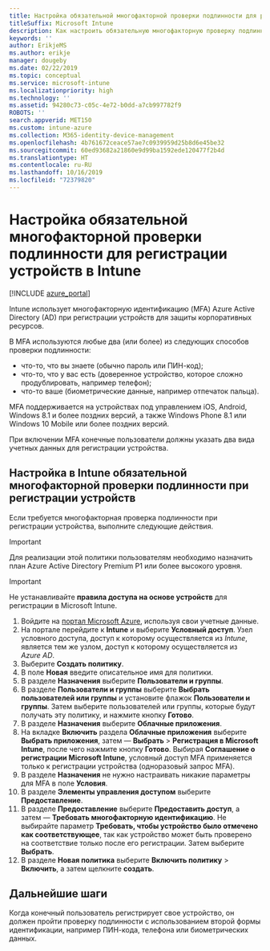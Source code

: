 ```yaml
---
title: Настройка обязательной многофакторной проверки подлинности для регистрации устройств в Intune
titleSuffix: Microsoft Intune
description: Как настроить обязательную многофакторную проверку подлинности в Azure AD для регистрации устройств в Intune.
keywords: ''
author: ErikjeMS
ms.author: erikje
manager: dougeby
ms.date: 02/22/2019
ms.topic: conceptual
ms.service: microsoft-intune
ms.localizationpriority: high
ms.technology: ''
ms.assetid: 94280c73-c05c-4e72-b0dd-a7cb997782f9
ROBOTS: ''
search.appverid: MET150
ms.custom: intune-azure
ms.collection: M365-identity-device-management
ms.openlocfilehash: 4b761672ceace57ae7c0939959d25b8d6e45be32
ms.sourcegitcommit: 60ed93682a21860e9d99ba1592ede120477f2b4d
ms.translationtype: HT
ms.contentlocale: ru-RU
ms.lasthandoff: 10/16/2019
ms.locfileid: "72379820"
---
```

# <a name="require-multi-factor-authentication-for-intune-device-enrollments"></a>Настройка обязательной многофакторной проверки подлинности для регистрации устройств в Intune

[!INCLUDE [azure_portal](../includes/azure_portal.md)]

Intune использует многофакторную идентификацию (MFA) Azure Active Directory (AD) при регистрации устройств для защиты корпоративных ресурсов.

В MFA используются любые два (или более) из следующих способов проверки подлинности:

- что-то, что вы знаете (обычно пароль или ПИН-код);
- что-то, что у вас есть (доверенное устройство, которое сложно продублировать, например телефон);
- что-то ваше (биометрические данные, например отпечаток пальца).

MFA поддерживается на устройствах под управлением iOS, Android, Windows 8.1 и более поздних версий, а также Windows Phone 8.1 или Windows 10 Mobile или более поздних версий.

При включении MFA конечные пользователи должны указать два вида учетных данных для регистрации устройства.

## <a name="configure-intune-to-require-multi-factor-authentication-at-device-enrollment"></a>Настройка в Intune обязательной многофакторной проверки подлинности при регистрации устройств

Если требуется многофакторная проверка подлинности при регистрации устройства, выполните следующие действия.

>[!Important]
>Для реализации этой политики пользователям необходимо назначить план Azure Active Directory Premium P1 или более высокого уровня.

>[!Important]
>Не устанавливайте **правила доступа на основе устройств** для регистрации в Microsoft Intune.

1. Войдите на [портал Microsoft Azure](https://portal.azure.com), используя свои учетные данные.
2. На портале перейдите к **Intune** и выберите **Условный доступ**. Узел условного доступа, доступ к которому осуществляется из *Intune*, является тем же узлом, доступ к которому осуществляется из *Azure AD*.
4. Выберите **Создать политику**.
5. В поле **Новая** введите описательное имя для политики.
6. В разделе **Назначения** выберите **Пользователи и группы**. 
7. В разделе **Пользователи и группы** выберите **Выбрать пользователей или группы** и установите флажок **Пользователи и группы**. Затем выберите пользователей или группы, которые будут получать эту политику, и нажмите кнопку **Готово**.
8. В разделе **Назначения** выберите **Облачные приложения**.
9. На вкладке **Включить** раздела **Облачные приложения** выберите **Выбрать приложения**, затем — **Выбрать** > **Регистрация в Microsoft Intune**, после чего нажмите кнопку **Готово**. Выбирая **Соглашение о регистрации Microsoft Intune**, условный доступ MFA применяется только к регистрации устройства (одноразовый запрос MFA).
10. В разделе **Назначения** не нужно настраивать никакие параметры для MFA в поле **Условия**.
11. В разделе **Элементы управления доступом** выберите **Предоставление**.
12. В разделе **Предоставление** выберите **Предоставить доступ**, а затем — **Требовать многофакторную идентификацию**. Не выбирайте параметр **Требовать, чтобы устройство было отмечено как соответствующее**, так как устройство может быть проверено на соответствие только после его регистрации. Затем выберите **Выбрать**.
13. В разделе **Новая политика** выберите **Включить политику** > **Включить**, а затем щелкните **создать**.



## <a name="next-steps"></a>Дальнейшие шаги

Когда конечный пользователь регистрирует свое устройство, он должен пройти проверку подлинности с использованием второй формы идентификации, например ПИН-кода, телефона или биометрических данных.
